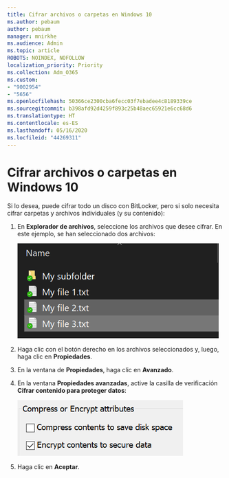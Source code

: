 ```yaml
---
title: Cifrar archivos o carpetas en Windows 10
ms.author: pebaum
author: pebaum
manager: mnirkhe
ms.audience: Admin
ms.topic: article
ROBOTS: NOINDEX, NOFOLLOW
localization_priority: Priority
ms.collection: Adm_O365
ms.custom:
- "9002954"
- "5656"
ms.openlocfilehash: 50366ce2300cba6fecc03f7ebadee4c8189339ce
ms.sourcegitcommit: b398afd92d4259f893c25b48aec65921e6cc68d6
ms.translationtype: HT
ms.contentlocale: es-ES
ms.lasthandoff: 05/16/2020
ms.locfileid: "44269311"
---
```

# <a name="encrypt-files-or-folder-in-windows-10"></a>Cifrar archivos o carpetas en Windows 10

Si lo desea, puede cifrar todo un disco con BitLocker, pero si solo necesita cifrar carpetas y archivos individuales (y su contenido):

1. En **Explorador de archivos**, seleccione los archivos que desee cifrar. En este ejemplo, se han seleccionado dos archivos:

    ![Seleccionar los archivos o carpetas a cifrar](media/select-for-encrypting.png)

2. Haga clic con el botón derecho en los archivos seleccionados y, luego, haga clic en **Propiedades**.

3. En la ventana de **Propiedades**, haga clic en **Avanzado**.

4. En la ventana **Propiedades avanzadas**, active la casilla de verificación **Cifrar contenido para proteger datos**:

    ![Cifrar contenido](media/encrypt-contents.png)

5. Haga clic en **Aceptar**.
